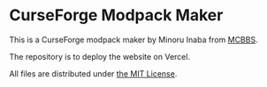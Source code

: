# CurseForge Modpack Maker

This is a CurseForge modpack maker by Minoru Inaba from [MCBBS](https://www.mcbbs.net/thread-1183410-1-1.html).

The repository is to deploy the website on Vercel.

All files are distributed under [the MIT License](https://github.com/maxelblack/curseforge-modpack-maker/blob/main/LICENSE).

